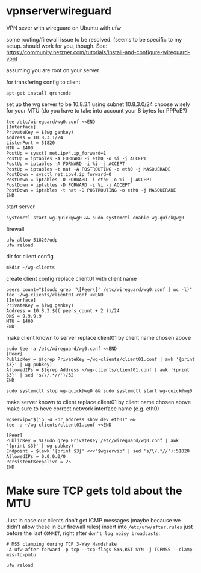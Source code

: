 # vpnserverwireguard
VPN sever with wireguard on Ubuntu with ufw

some routing/firewall issue to be resolved. (seems to be specific to my setup. should work for you, though. See: https://community.hetzner.com/tutorials/install-and-configure-wireguard-vpn)

assuming you are root on your server


for transfering config to client
```
apt-get install qrencode
```

set up the wg server to be 10.8.3.1 using subnet 10.8.3.0/24
choose wisely for your MTU (do you have to take into account your 8 bytes for PPPoE?)
```
tee /etc/wireguard/wg0.conf <<END
[Interface]
PrivateKey = $(wg genkey)
Address = 10.8.3.1/24
ListenPort = 51820
MTU = 1400
PostUp = sysctl net.ipv4.ip_forward=1
PostUp = iptables -A FORWARD -i eth0 -o %i -j ACCEPT
PostUp = iptables -A FORWARD -i %i -j ACCEPT
PostUp = iptables -t nat -A POSTROUTING -o eth0 -j MASQUERADE
PostDown = sysctl net.ipv4.ip_forward=0
PostDown = iptables -D FORWARD -i eth0 -o %i -j ACCEPT
PostDown = iptables -D FORWARD -i %i -j ACCEPT
PostDown = iptables -t nat -D POSTROUTING -o eth0 -j MASQUERADE
END
```

start server
```
systemctl start wg-quick@wg0 && sudo systemctl enable wg-quick@wg0
```

firewall
```
ufw allow 51820/udp
ufw reload
```

dir for client config
```
mkdir ~/wg-clients
```

create client config
replace client01 with client name
```
peers_count="$(sudo grep '\[Peer\]' /etc/wireguard/wg0.conf | wc -l)"
tee ~/wg-clients/client01.conf <<END
[Interface]
PrivateKey = $(wg genkey)
Address = 10.8.3.$(( peers_count + 2 ))/24
DNS = 9.9.9.9
MTU = 1400
END
```

make client known to server
replace client01 by client name chosen above
```
sudo tee -a /etc/wireguard/wg0.conf <<END
[Peer]
PublicKey = $(grep PrivateKey ~/wg-clients/client01.conf | awk '{print $3}' | wg pubkey)
AllowedIPs = $(grep Address ~/wg-clients/client01.conf | awk '{print $3}' | sed 's/\/.*//')/32
END
```
```
sudo systemctl stop wg-quick@wg0 && sudo systemctl start wg-quick@wg0
```

make server known to client
replace client01 by client name chosen above
make sure to heve correct network interface name (e.g. eth0)
```
wgservip="$(ip -4 -br address show dev eth0)" &&
tee -a ~/wg-clients/client01.conf <<END

[Peer]
PublicKey = $(sudo grep PrivateKey /etc/wireguard/wg0.conf | awk '{print $3}' | wg pubkey)
Endpoint = $(awk '{print $3}' <<<"$wgservip" | sed 's/\/.*//'):51820
AllowedIPs = 0.0.0.0/0
PersistentKeepalive = 25
END
```

# Make sure TCP gets told about the MTU
Just in case our clients don't get ICMP messages (maybe because we didn't allow these in our firewall rules)
insert into `/etc/ufw/after.rules` just before the last `COMMIT`, right after `don't log noisy broadcasts`: 

```
# MSS clamping during TCP 3-Way Handshake
-A ufw-after-forward -p tcp --tcp-flags SYN,RST SYN -j TCPMSS --clamp-mss-to-pmtu
```

```
ufw reload
```
